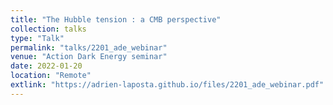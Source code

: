 ```yaml
---
title: "The Hubble tension : a CMB perspective"
collection: talks
type: "Talk"
permalink: "talks/2201_ade_webinar"
venue: "Action Dark Energy seminar"
date: 2022-01-20
location: "Remote"
extlink: "https://adrien-laposta.github.io/files/2201_ade_webinar.pdf"
---
```

